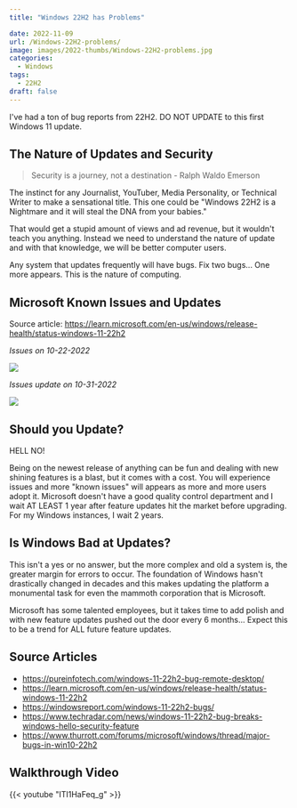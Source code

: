```yaml
---
title: "Windows 22H2 has Problems"

date: 2022-11-09
url: /Windows-22H2-problems/
image: images/2022-thumbs/Windows-22H2-problems.jpg
categories:
  - Windows
tags:
  - 22H2
draft: false
---
```

I've had a ton of bug reports from 22H2. DO NOT UPDATE to this first Windows 11 update. 
<!--more-->

## The Nature of Updates and Security

> Security is a journey, not a destination - Ralph Waldo Emerson

The instinct for any Journalist, YouTuber, Media Personality, or Technical Writer to make a sensational title. This one could be "Windows 22H2 is a Nightmare and it will steal the DNA from your babies."

That would get a stupid amount of views and ad revenue, but it wouldn't teach you anything. Instead we need to understand the nature of update and with that knowledge, we will be better computer users. 

Any system that updates frequently will have bugs. Fix two bugs... One more appears. This is the nature of computing. 

## Microsoft Known Issues and Updates

Source article: <https://learn.microsoft.com/en-us/windows/release-health/status-windows-11-22h2>

_Issues on 10-22-2022_

![](/images/2022/Windows-22H2-problems/ms-known-issues.png)

_Issues update on 10-31-2022_

![](/images/2022/Windows-22H2-problems/issue-update.png)

## Should you Update?

HELL NO!

Being on the newest release of anything can be fun and dealing with new shining features is a blast, but it comes with a cost. You will experience issues and more "known issues" will appears as more and more users adopt it. Microsoft doesn't have a good quality control department and I wait AT LEAST 1 year after feature updates hit the market before upgrading. For my Windows instances, I wait 2 years. 

## Is Windows Bad at Updates?

This isn't a yes or no answer, but the more complex and old a system is, the greater margin for errors to occur. The foundation of Windows hasn't drastically changed in decades and this makes updating the platform a monumental task for even the mammoth corporation that is Microsoft. 

Microsoft has some talented employees, but it takes time to add polish and with new feature updates pushed out the door every 6 months... Expect this to be a trend for ALL future feature updates. 

## Source Articles

- <https://pureinfotech.com/windows-11-22h2-bug-remote-desktop/>
- <https://learn.microsoft.com/en-us/windows/release-health/status-windows-11-22h2>
- <https://windowsreport.com/windows-11-22h2-bugs/>
- <https://www.techradar.com/news/windows-11-22h2-bug-breaks-windows-hello-security-feature>
- <https://www.thurrott.com/forums/microsoft/windows/thread/major-bugs-in-win10-22h2>


## Walkthrough Video

{{< youtube "ITI1HaFeq_g" >}}
